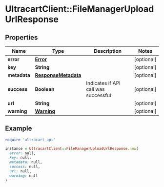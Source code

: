 # UltracartClient::FileManagerUploadUrlResponse

## Properties

| Name | Type | Description | Notes |
| ---- | ---- | ----------- | ----- |
| **error** | [**Error**](Error.md) |  | [optional] |
| **key** | **String** |  | [optional] |
| **metadata** | [**ResponseMetadata**](ResponseMetadata.md) |  | [optional] |
| **success** | **Boolean** | Indicates if API call was successful | [optional] |
| **url** | **String** |  | [optional] |
| **warning** | [**Warning**](Warning.md) |  | [optional] |

## Example

```ruby
require 'ultracart_api'

instance = UltracartClient::FileManagerUploadUrlResponse.new(
  error: null,
  key: null,
  metadata: null,
  success: null,
  url: null,
  warning: null
)
```

